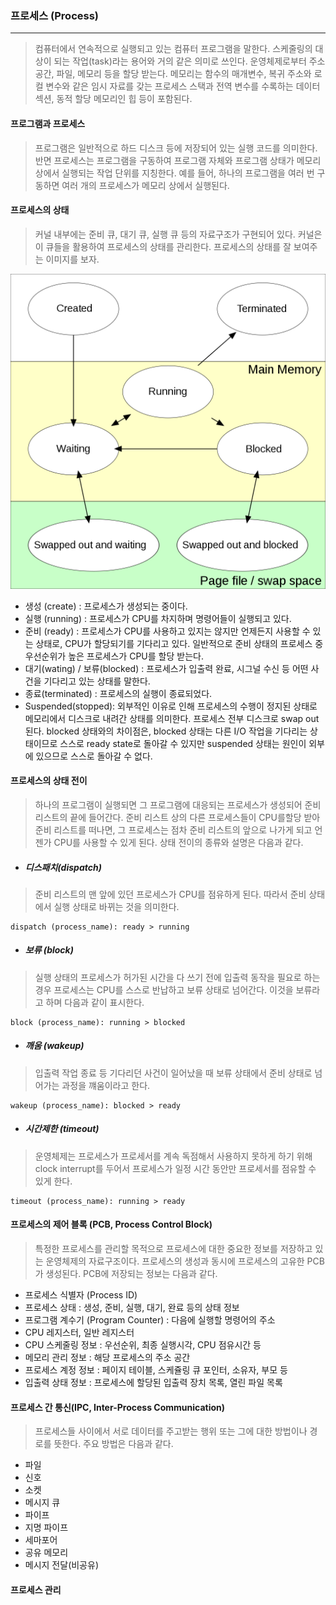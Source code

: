 ### 프로세스 (Process)

------

> 컴퓨터에서 연속적으로 실행되고 있는 컴퓨터 프로그램을 말한다. 스케줄링의 대상이 되는 작업(task)라는 용어와 거의 같은 의미로 쓰인다. 운영체제로부터 주소 공간, 파일, 메모리 등을 할당 받는다. 메모리는 함수의 매개변수, 복귀 주소와 로컬 변수와 같은 임시 자료를 갖는 프로세스 스택과 전역 변수를 수록하는 데이터 섹션, 동적 할당 메모리인 힙 등이 포함된다.





#### 프로그램과 프로세스

> 프로그램은 일반적으로 하드 디스크 등에 저장되어 있는 실행 코드를 의미한다. 반면 프로세스는 프로그램을 구동하여  프로그램 자체와 프로그램 상태가 메모리 상에서 실행되는 작업 단위를 지칭한다. 예를 들어, 하나의 프로그램을 여러 번 구동하면 여러 개의 프로세스가 메모리 상에서 실행된다.





#### 프로세스의 상태

> 커널 내부에는 준비 큐, 대기 큐, 실행 큐 등의 자료구조가 구현되어 있다. 커널은 이 큐들을 활용하여 프로세스의 상태를 관리한다. 프로세스의 상태를 잘 보여주는 이미지를 보자.

![example_1](./image/os_1_1.png)

* 생성 (create) : 프로세스가 생성되는 중이다.
* 실행 (running) : 프로세스가 CPU를 차지하며 명령어들이 실행되고 있다.
* 준비 (ready) : 프로세스가 CPU를 사용하고 있지는 않지만 언제든지 사용할 수 있는 상태로, CPU가 할당되기를 기다리고 있다. 일반적으로 준비 상태의 프로세스 중 우선순위가 높은 프로세스가 CPU를 할당 받는다.
* 대기(wating) / 보류(blocked) : 프로세스가 입출력 완료, 시그널 수신 등 어떤 사건을 기다리고 있는 상태를 말한다.
* 종료(terminated) : 프로세스의 실행이 종료되었다.
* Suspended(stopped): 외부적인 이유로 인해 프로세스의 수행이 정지된 상태로 메모리에서 디스크로 내려간 상태를 의미한다. 프로세스 전부 디스크로 swap out 된다. blocked 상태와의 차이점은, blocked 상태는 다른 I/O 작업을 기다리는 상태이므로 스스로  ready state로 돌아갈 수 있지만 suspended 상태는 원인이 외부에 있으므로 스스로 돌아갈 수 없다.





#### 프로세스의 상태 전이

> 하나의 프로그램이 실행되면 그 프로그램에 대응되는 프로세스가 생성되어 준비 리스트의 끝에 들어간다. 준비 리스트 상의 다른 프로세스들이 CPU를할당 받아 준비 리스트를 떠나면, 그 프로세스는 점차 준비 리스트의 앞으로 나가게 되고 언젠가 CPU를 사용할 수 있게 된다. 상태 전이의 종류와 설명은 다음과 같다.



* ##### 디스패치(dispatch) 

> 준비 리스트의 맨 앞에 있던 프로세스가 CPU를 점유하게 된다. 따라서 준비 상태에서 실행 상태로 바뀌는 것을 의미한다.

```
dispatch (process_name): ready > running
```

* ##### 보류 (block)

> 실행 상태의 프로세스가 허가된 시간을 다 쓰기 전에 입출력 동작을 필요로 하는 경우 프로세스는 CPU를 스스로 반납하고 보류 상태로 넘어간다. 이것을 보류라고 하며 다음과 같이 표시한다.

```
block (process_name): running > blocked
```

* ##### 깨움 (wakeup)

> 입출력 작업 종료 등 기다리던 사건이 일어났을 때 보류 상태에서 준비 상태로 넘어가는 과정을 꺠움이라고 한다.

```
wakeup (process_name): blocked > ready
```

* ##### 시간제한 (timeout)

> 운영체제는 프로세스가 프로세서를 계속 독점해서 사용하지 못하게 하기 위해 clock interrupt를 두어서 프로세스가 일정 시간 동안만 프로세서를 점유할 수 있게 한다.

```
timeout (process_name): running > ready
```





#### 프로세스의 제어 블록 (PCB, Process Control Block)

> 특정한 프로세스를 관리할 목적으로 프로세스에 대한 중요한 정보를 저장하고 있는 운영체제의 자료구조이다. 프로세스의 생성과 동시에 프로세스의 고유한 PCB가 생성된다. PCB에 저장되는 정보는 다음과 같다.

* 프로세스 식별자 (Process ID)
* 프로세스 상태 : 생성, 준비, 실행, 대기, 완료 등의 상태 정보
* 프로그램 계수기 (Program Counter) : 다음에 실행할 명령어의 주소
* CPU 레지스터, 일반 레지스터
* CPU 스케줄링 정보 : 우선순위, 최종 실행시각, CPU 점유시간 등
* 메모리 관리 정보 : 해당 프로세스의 주소 공간
* 프로세스 계정 정보 : 페이지 테이블, 스케쥴링 큐 포인터, 소유자, 부모 등
* 입출력 상태 정보 : 프로세스에 할당된 입출력 장치 목록, 열린 파일 목록





#### 프로세스 간 통신(IPC, Inter-Process Communication)

> 프로세스들 사이에서 서로 데이터를 주고받는 행위 또는 그에 대한 방법이나 경로를 뜻한다. 주요 방법은 다음과 같다.

* 파일
* 신호
* 소켓
* 메시지 큐
* 파이프
* 지명 파이프
* 세마포어
* 공유 메모리
* 메시지 전달(비공유)





#### 프로세스 관리

> 

